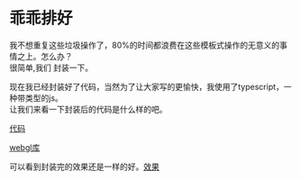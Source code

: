 # 乖乖排好

我不想重复这些垃圾操作了，80%的时间都浪费在这些模板式操作的无意义的事情之上。怎么办？  
很简单,我们 封装一下。

现在我已经封装好了代码，当然为了让大家写的更愉快，我使用了typescript，一种带类型的js。  
让我们来看一下封装后的代码是什么样的吧。  

[代码](sp1.js)  

[webgl库](../res/webgl.ts)

可以看到封装完的效果还是一样的好。[效果](.)
